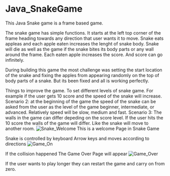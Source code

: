 # Java_SnakeGame

This Java Snake game is a frame based game. 

The snake game has simple functions. It starts at the left top corner of the frame heading towards any direction that user wants it to move. Snake eats appleas and each apple eaten increases the lenght of snake body. Snake will die as well as the game if the snake bites its body parts or any wall around the frame. Each eaten apple increases the score. And score can go infinitely. 

During building this game the most challenge was setting the start location of the snake and fixing the apples from appearing randomly on the top of body parts of a snake. But its been fixed and all is working perfectly. 

Things to improve the game. To set different levels of snake game. For example if the user gets 10 score and the speed of the snake will increase. 
Scenario 2: at the beginning of the game the speed of the snake can be asked from the user as the level of the game beginner, intermediate, or advanced. Relatively speed will be slow, medium and fast. 
Scenario 3: The walls in the game can differ depeding on the score level. If the user hits the 10 score the walls of the game will differ. Like the snake will move to another room. 
![Snake_Welcome](https://user-images.githubusercontent.com/100639316/194836581-802ac493-eed0-4f0c-8d2d-b7d17626f393.PNG)
This is a welcome Page in Snake Game

Snake is controlled by keyboard Arrow keys and moves according to directions 
![Game_On](https://user-images.githubusercontent.com/100639316/194836648-09c3e8ca-7ec9-4c6d-b99a-bdd70b92801c.PNG)

If the collision happened The Game Over Page will appear 
![Game_Over](https://user-images.githubusercontent.com/100639316/194836819-019f74ac-4729-4e57-9731-571f03ed0f8c.PNG)

If the user wants to play longer they can restart the game and carry on from zero.
